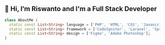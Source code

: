 <h2>👋 Hi, I’m Riswanto and I'm a Full Stack Developer</h2>

```dart
class AboutMe {
  static const List<String> language = ['PHP', 'HTML', 'CSS', 'Javascript', 'Java'];
  static const List<String> framework = ['CodeIgniter', 'Laravel', 'SpringBoot', 'React'];
  static const List<String> design = ['Figma', 'Adobe Photoshop'];
}
```

<!---
jejaksetapak/riswanto is a ✨ special ✨ repository because its `README.md` (this file) appears on your GitHub profile.
You can click the Preview link to take a look at your changes.
--->
